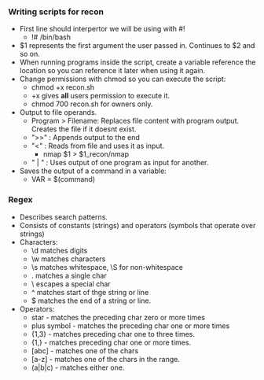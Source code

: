 ### Writing scripts for recon

* First line should interpertor we will be using with #!
    * !# /bin/bash
* $1 represents the first argument the user passed in. Continues to $2 and so on.
* When running programs inside the script, create a variable reference the location so you can reference it later when using it again.
* Change permissions with chmod so you can execute the script:
    * chmod +x recon.sh
    * +x gives **all** users permission to execute it.
    * chmod 700 recon.sh for owners only.
* Output to file operands.
    * Program > Filename: Replaces file content with program output. Creates the file if it doesnt exist.
    * ">>" : Appends output to the end
    * "<" : Reads from file and uses it as input.
        * nmap $1 > $1_recon/nmap
    * " | " : Uses output of one program as input for another.
* Saves the output of a command in a variable:
   * VAR = $(command)

### Regex

* Describes search patterns.
* Consists of constants (strings) and operators (symbols that operate over strings)
* Characters:
    * \d matches digits
    * \w matches characters
    * \s matches whitespace, \S for non-whitespace
    * . matches a single char
    * \ escapes a special char
    * ^ matches start of thge string or line
    * $ matches the end of a string or line.
* Operators:
    * star - matches the preceding char zero or more times
    * plus symbol - matches the preceding char one or more times
    * {1,3} - matches preceding char one to three times.
    * {1,} - matches preceding char one or more times.
    * [abc] - matches one of the chars
    * [a-z] - matches one of the chars in the range.
    * (a|b|c) - matches either one.
